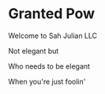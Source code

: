 # Granted Pow
Welcome to Sah Julian LLC

<p>Not elegant but </p>
<p>Who needs to be elegant </p>
<p>When you're just foolin'</p>
